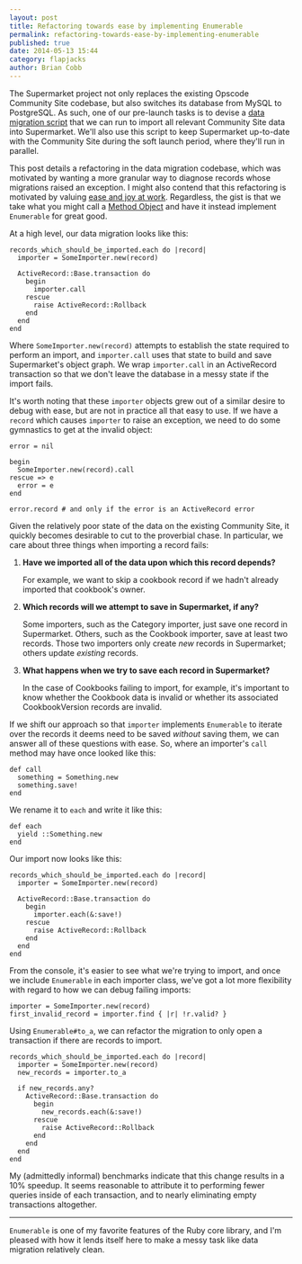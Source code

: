 ```yaml
---
layout: post
title: Refactoring towards ease by implementing Enumerable
permalink: refactoring-towards-ease-by-implementing-enumerable
published: true
date: 2014-05-13 15:44
category: flapjacks
author: Brian Cobb
---
```


The Supermarket project not only replaces the existing Opscode Community Site codebase, but also switches its database from MySQL to PostgreSQL. As such, one of our pre-launch tasks is to devise a [data migration script][1] that we can run to import all relevant Community Site data into Supermarket. We'll also use this script to keep Supermarket up-to-date with the Community Site during the soft launch period, where they'll run in parallel.

This post details a refactoring in the data migration codebase, which was motivated by wanting a more granular way to diagnose records whose migrations raised an exception. I might also contend that this refactoring is motivated by valuing [ease and joy at work][2]. Regardless, the gist is that we take what you might call a [Method Object][3] and have it instead implement `Enumerable` for great good.

At a high level, our data migration looks like this:

    records_which_should_be_imported.each do |record|
      importer = SomeImporter.new(record)

      ActiveRecord::Base.transaction do
        begin
          importer.call
        rescue
          raise ActiveRecord::Rollback
        end
      end
    end


Where `SomeImporter.new(record)` attempts to establish the state required to perform an import, and `importer.call` uses that state to build and save Supermarket's object graph. We wrap `importer.call` in an ActiveRecord transaction so that we don't leave the database in a messy state if the import fails.

It's worth noting that these `importer` objects grew out of a similar desire to debug with ease, but are not in practice all that easy to use. If we have a `record` which causes `importer` to raise an exception, we need to do some gymnastics to get at the invalid object:

    error = nil

    begin
      SomeImporter.new(record).call
    rescue => e
      error = e
    end

    error.record # and only if the error is an ActiveRecord error


Given the relatively poor state of the data on the existing Community Site, it quickly becomes desirable to cut to the proverbial chase. In particular, we care about three things when importing a record fails:

1.  **Have we imported all of the data upon which this record depends?**

    For example, we want to skip a cookbook record if we hadn't already imported that cookbook's owner.

2.  **Which records will we attempt to save in Supermarket, if any?**

    Some importers, such as the Category importer, just save one record in Supermarket. Others, such as the Cookbook importer, save at least two records. Those two importers only create *new* records in Supermarket; others update *existing* records.

3.  **What happens when we try to save each record in Supermarket?**

    In the case of Cookbooks failing to import, for example, it's important to know whether the Cookbook data is invalid or whether its associated CookbookVersion records are invalid.

If we shift our approach so that `importer` implements `Enumerable` to iterate over the records it deems need to be saved *without* saving them, we can answer all of these questions with ease. So, where an importer's `call` method may have once looked like this:

    def call
      something = Something.new
      something.save!
    end


We rename it to `each` and write it like this:

    def each
      yield ::Something.new
    end


Our import now looks like this:

    records_which_should_be_imported.each do |record|
      importer = SomeImporter.new(record)

      ActiveRecord::Base.transaction do
        begin
          importer.each(&:save!)
        rescue
          raise ActiveRecord::Rollback
        end
      end
    end


From the console, it's easier to see what we're trying to import, and once we include `Enumerable` in each importer class, we've got a lot more flexibility with regard to how we can debug failing imports:

    importer = SomeImporter.new(record)
    first_invalid_record = importer.find { |r| !r.valid? }


Using `Enumerable#to_a`, we can refactor the migration to only open a transaction if there are records to import.

    records_which_should_be_imported.each do |record|
      importer = SomeImporter.new(record)
      new_records = importer.to_a

      if new_records.any?
        ActiveRecord::Base.transaction do
          begin
            new_records.each(&:save!)
          rescue
            raise ActiveRecord::Rollback
          end
        end
      end
    end


My (admittedly informal) benchmarks indicate that this change results in a 10% speedup. It seems reasonable to attribute it to performing fewer queries inside of each transaction, and to nearly eliminating empty transactions altogether.

* * *

`Enumerable` is one of my favorite features of the Ruby core library, and I'm pleased with how it lends itself here to make a messy task like data migration relatively clean.

 [1]: https://github.com/gofullstack/chef-legacy
 [2]: http://www.exampler.com/ease-and-joy.html
 [3]: http://c2.com/cgi/wiki?MethodObject
